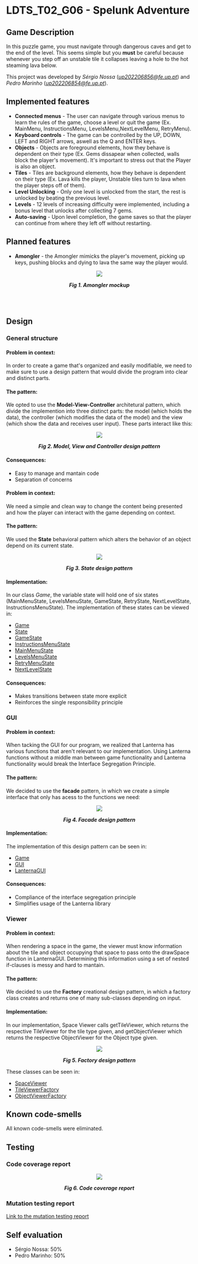 # LDTS_T02_G06 - Spelunk Adventure
## Game Description
In this puzzle game, you must navigate through dangerous caves and get to the end of the level. This seems simple but you **must** be careful because whenever you step off an unstable tile it collapses leaving a hole to the hot steaming lava below.

This project was developed by _Sérgio Nossa_ (*up202206856@fe.up.pt*) and _Pedro Marinho_ (*up202206854@fe.up.pt*).

## Implemented features

- **Connected menus** - The user can navigate through various menus to learn the rules of the game, choose a level or quit the game (Ex. MainMenu, InstructionsMenu, LevelsMenu,NextLevelMenu, RetryMenu).
- **Keyboard controls** - The game can be controlled by the UP, DOWN, LEFT and RIGHT arrows, aswell as the Q and ENTER keys.
- **Objects** - Objects are foreground elements, how they behave is dependent on their type (Ex. Gems dissapear when collected, walls block the player's movement). It's important to stress out that the Player is also an object.
- **Tiles** - Tiles are background elements, how they behave is dependent on their type (Ex. Lava kills the player, Unstable tiles turn to lava when the player steps off of them).
- **Level Unlocking** - Only one level is unlocked from the start, the rest is unlocked by beating the previous level.
- **Levels** - 12 levels of increasing difficulty were implemented, including a bonus level that unlocks after collecting 7 gems.
- **Auto-saving** - Upon level completion, the game saves so that the player can continue from where they left off without restarting.

## Planned features

- **Amongler** - the Amongler mimicks the player's movement, picking up keys, pushing blocks and dying to lava the same way the player would.

<p align="center" justify="center">  
  <img src="images/screenshots/amongler.png"/>  
</p>  
<p align="center">  
  <b><i>Fig 1. Amongler mockup </i></b>  
</p>  
<br>  
<br />

## Design
### General structure 
#### **Problem in context:** 
In order to create a game that's organized and easily modifiable, we need to make sure to use a design pattern that would divide the program into clear and distinct parts.
#### **The pattern:**
We opted to use the **Model-View-Controller** architetural pattern, which divide the implemention into three distinct parts: the model (which holds the data), the controller (which modifies the data of the model) and the view (which show the data and receives user input). These parts interact like this:
<p align="center" justify="center">
  <img src="images/uml/mvc.png"/>
</p>
<p align="center">
  <b><i>Fig 2. Model, View and Controller design pattern </i></b>
</p>

#### **Consequences:**
- Easy to manage and mantain code
- Separation of concerns

#### **Problem in context:**
We need a simple and clean way to change the content being presented and how the player can interact with the game depending on context.
#### **The pattern:** 
We used the **State** behavioral pattern which alters the behavior of an object depend on its current state.
<p align="center" justify="center">
  <img src="images/uml/state.png"/>
</p>
<p align="center">
  <b><i>Fig 3. State design pattern </i></b>
</p>

#### **Implementation:**
In our class *Game*, the variable state will hold one of six states (MainMenuState, LevelsMenuState, GameState, RetryState, NextLevelState, InstructionsMenuState).
The implementation of these states can be viewed in: 
- [Game](../app/src/main/java/project/l02gr06/Game.java)
- [State](../app/src/main/java/project/l02gr06/state/State.java)
- [GameState](../app/src/main/java/project/l02gr06/state/GameState.java)
- [InstructionsMenuState](../app/src/main/java/project/l02gr06/state/InstructionsMenuState.java)
- [MainMenuState](../app/src/main/java/project/l02gr06/state/MainMenuState.java)
- [LevelsMenuState](../app/src/main/java/project/l02gr06/state/LevelsMenuState.java)
- [RetryMenuState](../app/src/main/java/project/l02gr06/state/RetryMenuState.java)
- [NextLevelState](../app/src/main/java/project/l02gr06/state/NextLevelMenuState.java)
#### **Consequences:**
- Makes transitions between state more explicit
- Reinforces the single responsibility principle

### **GUI**
#### **Problem in context:**
When tacking the GUI for our program, we realized that Lanterna has various functions that aren't relevant to our implementation. Using Lanterna functions without a middle man between game functionality and Lanterna functionality would break the Interface Segregation Principle.
#### **The pattern:** 
We decided to use the **facade** pattern, in which we create a simple interface that only has acess to the functions we need:

<p align="center" justify="center">
  <img src="images/uml/facade.png"/>
</p>
<p align="center">
  <b><i>Fig 4. Facade design pattern </i></b>
</p>

#### **Implementation:**
The implementation of this design pattern can be seen in:
- [Game](../app/src/main/java/project/l02gr06/Game.java)
- [GUI](../app/src/main/java/project/l02gr06/gui/GUI.java)
- [LanternaGUI](../app/src/main/java/project/l02gr06/gui/LanternaGUI.java)

#### **Consequences:**
- Compliance of the interface segregation principle
- Simplifies usage of the Lanterna library 

### Viewer
#### **Problem in context:**
When rendering a space in the game, the viewer must know information about the tile and object occupying that space to pass onto the drawSpace function in LanternaGUI. Determining this information using a set of nested if-clauses is messy and hard to mantain.
#### **The pattern:**
We decided to use the **Factory** creational design pattern, in which a factory class creates and returns one of many sub-classes depending on input.
#### **Implementation:**
In our implementation, Space Viewer calls getTileViewer, which returns the respective TileViewer for the tile type given, and  getObjectViewer which returns the respective ObjectViewer for the Object type given.
<p align="center" justify="center">
  <img src="images/uml/factory.png"/>
</p>
<p align="center">
  <b><i>Fig 5. Factory design pattern </i></b>
</p>

These classes can be seen in: 
- [SpaceViewer](../app/src/main/java/project/l02gr06/viewer/game/Space/SpaceViewer.java)
- [TileViewerFactory](../app/src/main/java/project/l02gr06/viewer/game/Space/TileViewerFactory.java)
- [ObjectViewerFactory](../app/src/main/java/project/l02gr06/viewer/game/Space/ObjectViewerFactory.java)



## Known code-smells

All known code-smells were eliminated.

## Testing

### Code coverage report

<p align="center" justify="center">
  <img src="images/screenshots/codecoverage.png"/>
</p>
<p align="center">
  <b><i>Fig 6. Code coverage report </i></b>
</p>

### Mutation testing report

[Link to the mutation testing report](../docs/PitTest%20Report/pitest/index.html)

## Self evaluation

- Sérgio Nossa: 50%
- Pedro Marinho: 50%






